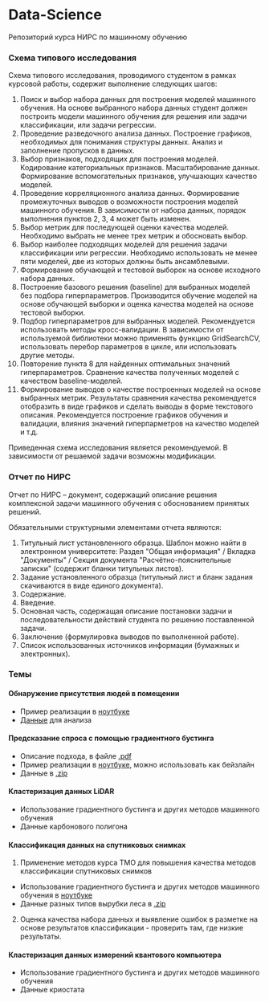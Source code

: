 # Data-Science
Репозиторий курса НИРС по машинному обучению

### Схема типового исследования

Схема типового исследования, проводимого студентом в рамках курсовой работы, содержит выполнение следующих шагов:

1. Поиск и выбор набора данных для построения моделей машинного обучения. На основе выбранного набора данных студент должен построить модели машинного обучения для решения или задачи классификации, или задачи регрессии.
2. Проведение разведочного анализа данных. Построение графиков, необходимых для понимания структуры данных. Анализ и заполнение пропусков в данных.
3. Выбор признаков, подходящих для построения моделей. Кодирование категориальных признаков. Масштабирование данных. Формирование вспомогательных признаков, улучшающих качество моделей.
4. Проведение корреляционного анализа данных. Формирование промежуточных выводов о возможности построения моделей машинного обучения. В зависимости от набора данных, порядок выполнения пунктов 2, 3, 4 может быть изменен. 
5. Выбор метрик для последующей оценки качества моделей. Необходимо выбрать не менее трех метрик и обосновать выбор.
6. Выбор наиболее подходящих моделей для решения задачи классификации или регрессии. Необходимо использовать не менее пяти моделей, две из которых должны быть ансамблевыми.
7. Формирование обучающей и тестовой выборок на основе исходного набора данных.
8. Построение базового решения (baseline) для выбранных моделей без подбора гиперпараметров. Производится обучение моделей на основе обучающей выборки и оценка качества моделей на основе тестовой выборки. 
9. Подбор гиперпараметров для выбранных моделей. Рекомендуется использовать методы кросс-валидации. В зависимости от используемой библиотеки можно применять функцию GridSearchCV, использовать перебор параметров в цикле, или использовать другие методы.
10. Повторение пункта 8 для найденных оптимальных значений гиперпараметров. Сравнение качества полученных моделей с качеством baseline-моделей.
11. Формирование выводов о качестве построенных моделей на основе выбранных метрик. Результаты сравнения качества рекомендуется отобразить в виде графиков и сделать выводы в форме текстового описания. Рекомендуется построение графиков обучения и валидации, влияния значений гиперпарметров на качество моделей и т.д.

Приведенная схема исследования является рекомендуемой. В зависимости от решаемой задачи возможны модификации.

### Отчет по НИРС

Отчет по НИРС – документ, содержащий описание решения комплексной задачи машинного обучения с обоснованием принятых решений.

Обязательными структурными элементами отчета являются:
1. Титульный лист установленного образца. Шаблон можно найти в электронном университете: Раздел "Общая информация" / Вкладка "Документы" / Секция документа "Расчётно-пояснительные записки" (содержит бланки титульных листов).
2. Задание установленного образца (титульный лист и бланк задания скачиваются в виде единого документа).
3. Содержание.
4. Введение.
5. Основная часть, содержащая описание постановки задачи и последовательности действий студента по решению поставленной задачи.
6. Заключение (формулировка выводов по выполненной работе).
7. Список использованных источников информации (бумажных и электронных).

### Темы

#### Обнаружение присутствия людей в помещении
- Пример реализации в [ноутбуке](/ml_project_example/project_classification_regression.ipynb)
- [Данные](/ml_project_example/data) для анализа

#### Предсказание спроса с помощью градиентного бустинга
- Описание подхода, в файле [.pdf](/demand_boosting/Boosting%20description.pdf)
- Пример реализации в [ноутбуке](/demand_boosting/boosting_demand.ipynb), можно использовать как бейзлайн
- Данные в [.zip](/demand_boosting/Product_demand.zip)

#### Кластеризация данных LiDAR 
- Использование градиентного бустинга и других методов машинного обучения
- Данные карбонового полигона

#### Классификация данных на спутниковых снимках
1.  Применение методов курса ТМО для повышения качества методов классификации спутниковых снимков

- Использование градиентного бустинга и других методов машинного обучения в [ноутбуке](/forest-sat/Forest-sat.ipynb)
- Данные разных типов вырубки леса в [.zip](https://disk.yandex.ru/d/lqLB1-S4HDOxpQ)

2. Оценка качества набора данных и выявление ошибок в разметке на основе результатов классификации - проверить там, где низкие результаты.

#### Кластеризация данных измерений квантового компьютера 
- Использование градиентного бустинга и других методов машинного обучения
- Данные криостата
